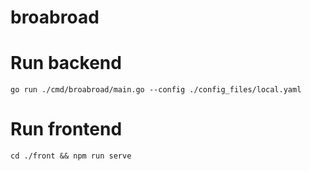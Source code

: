 # broabroad

# Run backend

`go run ./cmd/broabroad/main.go --config ./config_files/local.yaml`

# Run frontend

`cd ./front && npm run serve`